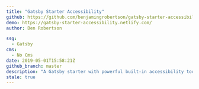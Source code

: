 ```yaml
---
title: "Gatsby Starter Accessibility"
github: https://github.com/benjamingrobertson/gatsby-starter-accessibility
demo: https://gatsby-starter-accessibility.netlify.com/
author: Ben Robertson

ssg:
  - Gatsby
cms:
  - No Cms
date: 2019-05-01T15:58:21Z
github_branch: master
description: "A Gatsby starter with powerful built-in accessibility tools."
stale: true
---
```

